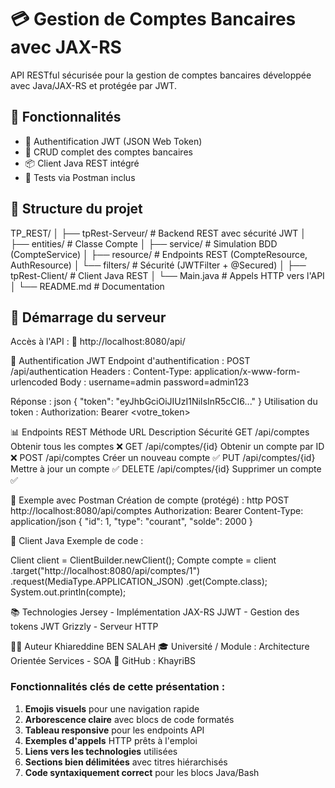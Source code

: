 # 💳 Gestion de Comptes Bancaires avec JAX-RS

API RESTful sécurisée pour la gestion de comptes bancaires développée avec Java/JAX-RS et protégée par JWT.

## 📌 Fonctionnalités
- 🔐 Authentification JWT (JSON Web Token)
- 📅 CRUD complet des comptes bancaires
- 📦 Client Java REST intégré
- 🧪 Tests via Postman inclus

## 🧱 Structure du projet
TP_REST/
│
├── tpRest-Serveur/ # Backend REST avec sécurité JWT
│ ├── entities/ # Classe Compte
│ ├── service/ # Simulation BDD (CompteService)
│ ├── resource/ # Endpoints REST (CompteResource, AuthResource)
│ └── filters/ # Sécurité (JWTFilter + @Secured)
│
├── tpRest-Client/ # Client Java REST
│ └── Main.java # Appels HTTP vers l'API
│
└── README.md # Documentation


## 🚀 Démarrage du serveur
Accès à l'API : 📍 http://localhost:8080/api/

🔐 Authentification JWT
Endpoint d'authentification :
POST /api/authentication
Headers : Content-Type: application/x-www-form-urlencoded
Body :
username=admin
password=admin123

Réponse :
json
{
  "token": "eyJhbGciOiJIUzI1NiIsInR5cCI6..."
}
Utilisation du token :
Authorization: Bearer <votre_token>

📊 Endpoints REST
Méthode	URL	Description	Sécurité
GET	/api/comptes	Obtenir tous les comptes	❌
GET	/api/comptes/{id}	Obtenir un compte par ID	❌
POST	/api/comptes	Créer un nouveau compte	✅
PUT	/api/comptes/{id}	Mettre à jour un compte	✅
DELETE	/api/comptes/{id}	Supprimer un compte	✅

🧪 Exemple avec Postman
Création de compte (protégé) :
http
POST http://localhost:8080/api/comptes
Authorization: Bearer <token>
Content-Type: application/json
{
  "id": 1,
  "type": "courant",
  "solde": 2000
}

📿 Client Java
Exemple de code :

Client client = ClientBuilder.newClient();
Compte compte = client
    .target("http://localhost:8080/api/comptes/1")
    .request(MediaType.APPLICATION_JSON)
    .get(Compte.class);
System.out.println(compte);

📚 Technologies
Jersey - Implémentation JAX-RS
JJWT - Gestion des tokens JWT
Grizzly - Serveur HTTP

👨‍💻 Auteur
Khiareddine BEN SALAH
🎓 Université / Module : Architecture Orientée Services - SOA
📂 GitHub : KhayriBS


### Fonctionnalités clés de cette présentation :
1. **Emojis visuels** pour une navigation rapide
2. **Arborescence claire** avec blocs de code formatés
3. **Tableau responsive** pour les endpoints API
4. **Exemples d'appels** HTTP prêts à l'emploi
5. **Liens vers les technologies** utilisées
6. **Sections bien délimitées** avec titres hiérarchisés
7. **Code syntaxiquement correct** pour les blocs Java/Bash
